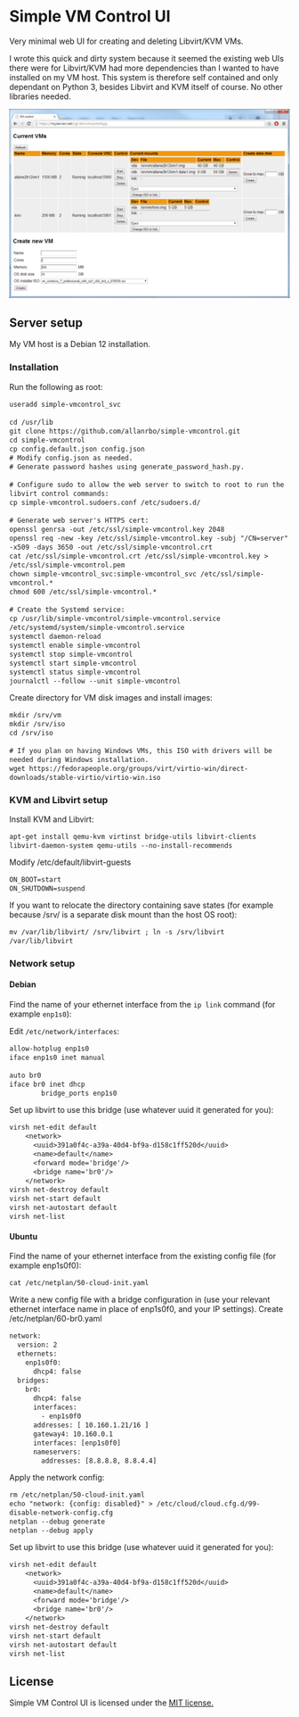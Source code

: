 Simple VM Control UI
====================

Very minimal web UI for creating and deleting Libvirt/KVM VMs.

I wrote this quick and dirty system because it seemed the existing web UIs there were for Libvirt/KVM had more dependencies than I wanted to have installed on my VM host. This system is therefore self contained and only dependant on Python 3, besides Libvirt and KVM itself of course. No other libraries needed.

![Screenshot](https://github.com/allanrbo/simple-vmcontrol/blob/master/docs/screenshot1.png?raw=true)

Server setup
------------
My VM host is a Debian 12 installation.

### Installation

Run the following as root:

    useradd simple-vmcontrol_svc

    cd /usr/lib
    git clone https://github.com/allanrbo/simple-vmcontrol.git
    cd simple-vmcontrol
    cp config.default.json config.json
    # Modify config.json as needed.
    # Generate password hashes using generate_password_hash.py.

    # Configure sudo to allow the web server to switch to root to run the libvirt control commands:
    cp simple-vmcontrol.sudoers.conf /etc/sudoers.d/

    # Generate web server's HTTPS cert:
    openssl genrsa -out /etc/ssl/simple-vmcontrol.key 2048
    openssl req -new -key /etc/ssl/simple-vmcontrol.key -subj "/CN=server" -x509 -days 3650 -out /etc/ssl/simple-vmcontrol.crt
    cat /etc/ssl/simple-vmcontrol.crt /etc/ssl/simple-vmcontrol.key > /etc/ssl/simple-vmcontrol.pem
    chown simple-vmcontrol_svc:simple-vmcontrol_svc /etc/ssl/simple-vmcontrol.*
    chmod 600 /etc/ssl/simple-vmcontrol.*

    # Create the Systemd service:
    cp /usr/lib/simple-vmcontrol/simple-vmcontrol.service /etc/systemd/system/simple-vmcontrol.service
    systemctl daemon-reload
    systemctl enable simple-vmcontrol
    systemctl stop simple-vmcontrol
    systemctl start simple-vmcontrol
    systemctl status simple-vmcontrol
    journalctl --follow --unit simple-vmcontrol

Create directory for VM disk images and install images:

    mkdir /srv/vm
    mkdir /srv/iso
    cd /srv/iso

    # If you plan on having Windows VMs, this ISO with drivers will be needed during Windows installation.
    wget https://fedorapeople.org/groups/virt/virtio-win/direct-downloads/stable-virtio/virtio-win.iso

### KVM and Libvirt setup

Install KVM and Libvirt:

    apt-get install qemu-kvm virtinst bridge-utils libvirt-clients libvirt-daemon-system qemu-utils --no-install-recommends

Modify /etc/default/libvirt-guests

    ON_BOOT=start
    ON_SHUTDOWN=suspend

If you want to relocate the directory containing save states (for example because /srv/ is a separate disk mount than the host OS root):

    mv /var/lib/libvirt/ /srv/libvirt ; ln -s /srv/libvirt /var/lib/libvirt


### Network setup

#### Debian

Find the name of your ethernet interface from the `ip link` command (for example `enp1s0`):

Edit `/etc/network/interfaces`:

```
allow-hotplug enp1s0
iface enp1s0 inet manual

auto br0
iface br0 inet dhcp
        bridge_ports enp1s0
```

Set up libvirt to use this bridge (use whatever uuid it generated for you):

    virsh net-edit default
        <network>
          <uuid>391a0f4c-a39a-40d4-bf9a-d158c1ff520d</uuid>
          <name>default</name>
          <forward mode='bridge'/>
          <bridge name='br0'/>
        </network>
    virsh net-destroy default
    virsh net-start default
    virsh net-autostart default
    virsh net-list


#### Ubuntu

Find the name of your ethernet interface from the existing config file (for example enp1s0f0):

    cat /etc/netplan/50-cloud-init.yaml

Write a new config file with a bridge configuration in (use your relevant ethernet interface name in place of enp1s0f0, and your IP settings). Create /etc/netplan/60-br0.yaml

    network:
      version: 2
      ethernets:
        enp1s0f0:
          dhcp4: false
      bridges:
        br0:
          dhcp4: false
          interfaces:
            - enp1s0f0
          addresses: [ 10.160.1.21/16 ]
          gateway4: 10.160.0.1
          interfaces: [enp1s0f0]
          nameservers:
            addresses: [8.8.8.8, 8.8.4.4]

Apply the network config:

    rm /etc/netplan/50-cloud-init.yaml
    echo "network: {config: disabled}" > /etc/cloud/cloud.cfg.d/99-disable-network-config.cfg
    netplan --debug generate
    netplan --debug apply

Set up libvirt to use this bridge (use whatever uuid it generated for you):

    virsh net-edit default
        <network>
          <uuid>391a0f4c-a39a-40d4-bf9a-d158c1ff520d</uuid>
          <name>default</name>
          <forward mode='bridge'/>
          <bridge name='br0'/>
        </network>
    virsh net-destroy default
    virsh net-start default
    virsh net-autostart default
    virsh net-list



License
-------

Simple VM Control UI is licensed under the [MIT license.](https://github.com/allanrbo/simple-vmcontrol/blob/master/LICENSE.txt)

